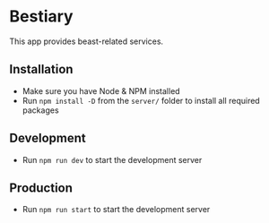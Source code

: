 # Bestiary

This app provides beast-related services.

## Installation

- Make sure you have Node & NPM installed
- Run `npm install -D` from the `server/` folder to install all required packages

## Development

- Run `npm run dev` to start the development server

## Production

- Run `npm run start` to start the development server